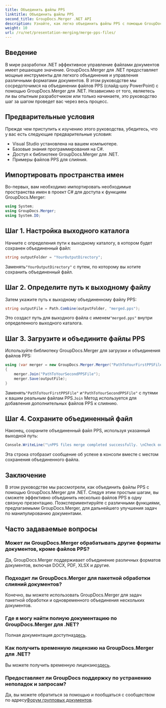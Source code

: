 ```yaml
---
title: Объединить файлы PPS
linktitle: Объединить файлы PPS
second_title: GroupDocs.Merger .NET API
description: Узнайте, как легко объединить файлы PPS с помощью GroupDocs.Merger для .NET. Пошаговое руководство с примерами кода. Совершенствуйте свои навыки работы с документами.
weight: 10
url: /ru/net/presentation-merging/merge-pps-files/
---
```

## Введение
В мире разработки .NET эффективное управление файлами документов имеет решающее значение. GroupDocs.Merger для .NET предоставляет мощные инструменты для легкого объединения и управления различными форматами документов. В этом руководстве мы сосредоточимся на объединении файлов PPS (слайд-шоу PowerPoint) с помощью GroupDocs.Merger для .NET. Независимо от того, являетесь ли вы опытным разработчиком или только начинаете, это руководство шаг за шагом проведет вас через весь процесс.
## Предварительные условия
Прежде чем приступить к изучению этого руководства, убедитесь, что у вас есть следующие предварительные условия:
- Visual Studio установлена на вашем компьютере.
- Базовые знания программирования на C#.
- Доступ к библиотеке GroupDocs.Merger для .NET.
- Примеры файлов PPS для слияния.

## Импортировать пространства имен
Во-первых, вам необходимо импортировать необходимые пространства имен в проект C# для доступа к функциям GroupDocs.Merger:
```csharp
using System; 
using GroupDocs.Merger;
using System.IO;
```
## Шаг 1. Настройка выходного каталога
Начните с определения пути к выходному каталогу, в котором будет сохранен объединенный файл:
```csharp
string outputFolder = "YourOutputDirectory";
```
 Заменять`"YourOutputDirectory"` с путем, по которому вы хотите сохранить объединенный файл.
## Шаг 2. Определите путь к выходному файлу
Затем укажите путь к выходному объединенному файлу PPS:
```csharp
string outputFile = Path.Combine(outputFolder, "merged.pps");
```
 Это создаст путь для выходного файла с именем`"merged.pps"` внутри определенного выходного каталога.
## Шаг 3. Загрузите и объедините файлы PPS
Используйте библиотеку GroupDocs.Merger для загрузки и объединения файлов PPS:
```csharp
using (var merger = new GroupDocs.Merger.Merger("PathToYourFirstPPSFile"))
{
    merger.Join("PathToYourSecondPPSFile");
    merger.Save(outputFile);
}
```
 Заменять`"PathToYourFirstPPSFile"` и`"PathToYourSecondPPSFile"` с путями к вашим реальным файлам PPS.`Join` Метод используется для добавления дополнительных файлов PPS к слиянию.
## Шаг 4. Сохраните объединенный файл
Наконец, сохраните объединенный файл PPS, используя указанный выходной путь:
```csharp
Console.WriteLine("\nPPS files merge completed successfully. \nCheck output in {0}", outputFolder);
```
Эта строка отобразит сообщение об успехе в консоли вместе с местом сохранения объединенного файла.

## Заключение
В этом руководстве мы рассмотрели, как объединить файлы PPS с помощью GroupDocs.Merger для .NET. Следуя этим простым шагам, вы сможете эффективно объединить несколько файлов PPS в одну связную презентацию. Поэкспериментируйте с различными функциями, предлагаемыми GroupDocs.Merger, для дальнейшего улучшения задач по манипулированию документами.

## Часто задаваемые вопросы
### Может ли GroupDocs.Merger обрабатывать другие форматы документов, кроме файлов PPS?
Да, GroupDocs.Merger поддерживает объединение различных форматов документов, включая DOCX, PDF, XLSX и другие.
### Подходит ли GroupDocs.Merger для пакетной обработки слияний документов?
Конечно, вы можете использовать GroupDocs.Merger для задач пакетной обработки и одновременного объединения нескольких документов.
### Где я могу найти полную документацию по GroupDocs.Merger для .NET?
 Полная документация доступна[здесь](https://tutorials.groupdocs.com/merger/net/).
### Как получить временную лицензию на GroupDocs.Merger для .NET?
 Вы можете получить временную лицензию[здесь](https://purchase.groupdocs.com/temporary-license/).
### Предоставляет ли GroupDocs поддержку по устранению неполадок и запросам?
Да, вы можете обратиться за помощью и пообщаться с сообществом по адресу[Форум групповых документов](https://forum.groupdocs.com/c/merger/32).